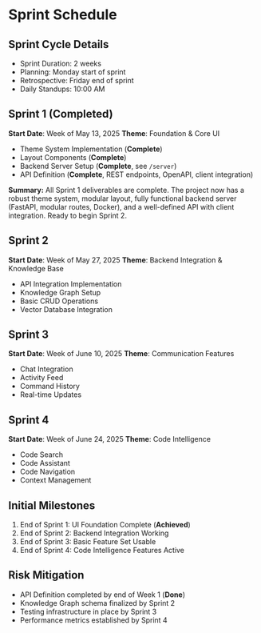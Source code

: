 # Sprint Schedule

## Sprint Cycle Details
- Sprint Duration: 2 weeks
- Planning: Monday start of sprint
- Retrospective: Friday end of sprint
- Daily Standups: 10:00 AM

## Sprint 1 (Completed)
**Start Date**: Week of May 13, 2025
**Theme**: Foundation & Core UI
- Theme System Implementation (**Complete**)
- Layout Components (**Complete**)
- Backend Server Setup (**Complete**, see `/server`)
- API Definition (**Complete**, REST endpoints, OpenAPI, client integration)

**Summary:**
All Sprint 1 deliverables are complete. The project now has a robust theme system, modular layout, fully functional backend server (FastAPI, modular routes, Docker), and a well-defined API with client integration. Ready to begin Sprint 2.

## Sprint 2
**Start Date**: Week of May 27, 2025
**Theme**: Backend Integration & Knowledge Base
- API Integration Implementation
- Knowledge Graph Setup
- Basic CRUD Operations
- Vector Database Integration

## Sprint 3
**Start Date**: Week of June 10, 2025
**Theme**: Communication Features
- Chat Integration
- Activity Feed
- Command History
- Real-time Updates

## Sprint 4
**Start Date**: Week of June 24, 2025
**Theme**: Code Intelligence
- Code Search
- Code Assistant
- Code Navigation
- Context Management

## Initial Milestones
1. End of Sprint 1: UI Foundation Complete (**Achieved**)
2. End of Sprint 2: Backend Integration Working
3. End of Sprint 3: Basic Feature Set Usable
4. End of Sprint 4: Code Intelligence Features Active

## Risk Mitigation
- API Definition completed by end of Week 1 (**Done**)
- Knowledge Graph schema finalized by Sprint 2
- Testing infrastructure in place by Sprint 3
- Performance metrics established by Sprint 4